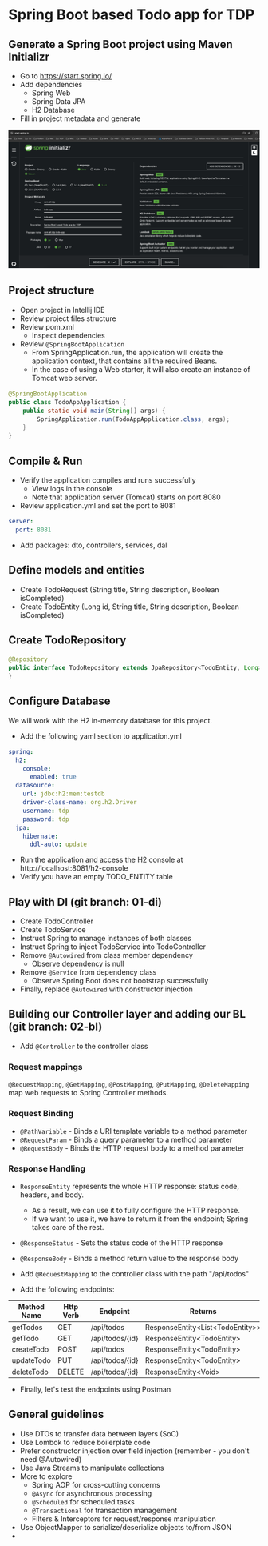 # Spring Boot based Todo app for TDP

## Generate a Spring Boot project using Maven Initializr
- Go to https://start.spring.io/
- Add dependencies
  - Spring Web
  - Spring Data JPA
  - H2 Database
- Fill in project metadata and generate

![spring initializr](course_data/images/spring_initializr_screenshot.png)

## Project structure
- Open project in Intellij IDE
- Review project files structure
- Review pom.xml
  - Inspect dependencies
- Review `@SpringBootApplication`
  - From SpringApplication.run, the application will create the application context, that contains all the required Beans. 
  - In the case of using a Web starter, it will also create an instance of Tomcat web server.
```java
@SpringBootApplication
public class TodoAppApplication {
	public static void main(String[] args) {
		SpringApplication.run(TodoAppApplication.class, args);
	}
}
```

## Compile & Run
- Verify the application compiles and runs successfully
  - View logs in the console
  - Note that application server (Tomcat) starts on port 8080
- Review application.yml and set the port to 8081
```yaml
server:
  port: 8081
```

- Add packages: dto, controllers, services, dal

  
## Define models and entities
- Create TodoRequest (String title, String description, Boolean isCompleted)
- Create TodoEntity (Long id, String title, String description, Boolean isCompleted)

## Create TodoRepository
```java
@Repository
public interface TodoRepository extends JpaRepository<TodoEntity, Long> {
}
```

## Configure Database
We will work with the H2 in-memory database for this project.
- Add the following yaml section to application.yml 
```yaml
spring:
  h2:
    console:
      enabled: true
  datasource:
    url: jdbc:h2:mem:testdb
    driver-class-name: org.h2.Driver
    username: tdp
    password: tdp
  jpa:
    hibernate:
      ddl-auto: update
```
- Run the application and access the H2 console at http://localhost:8081/h2-console
- Verify you have an empty TODO_ENTITY table

## Play with DI (git branch: 01-di)




- Create TodoController
- Create TodoService
- Instruct Spring to manage instances of both classes
- Instruct Spring to inject TodoService into TodoController
- Remove `@Autowired` from class member dependency
  - Observe dependency is null
- Remove `@Service` from dependency class
  - Observe Spring Boot does not bootstrap successfully
- Finally, replace `@Autowired` with constructor injection


## Building our Controller layer and adding our BL (git branch: 02-bl)

- Add `@Controller` to the controller class

### Request mappings
`@RequestMapping`, `@GetMapping`, `@PostMapping`, `@PutMapping`, `@DeleteMapping` map web requests to Spring Controller methods.

### Request Binding
- `@PathVariable` - Binds a URI template variable to a method parameter
- `@RequestParam` - Binds a query parameter to a method parameter
- `@RequestBody` - Binds the HTTP request body to a method parameter

### Response Handling
- `ResponseEntity` represents the whole HTTP response: status code, headers, and body. 
  - As a result, we can use it to fully configure the HTTP response. 
  - If we want to use it, we have to return it from the endpoint; Spring takes care of the rest.
- `@ResponseStatus` - Sets the status code of the HTTP response
- `@ResponseBody` - Binds a method return value to the response body

- Add `@RequestMapping` to the controller class with the path "/api/todos"
- Add the following endpoints:

| Method Name | Http Verb | Endpoint        | Returns                              |
|-------------|-----------|-----------------|--------------------------------------|
| getTodos    | GET       | /api/todos      | ResponseEntity\<List\<TodoEntity\>\> |
| getTodo     | GET       | /api/todos/{id} | ResponseEntity\<TodoEntity\>         |
| createTodo  | POST      | /api/todos      | ResponseEntity\<TodoEntity\>         |
| updateTodo  | PUT       | /api/todos/{id} | ResponseEntity\<TodoEntity\>         |
| deleteTodo  | DELETE    | /api/todos/{id} | ResponseEntity\<Void\>               |

- Finally, let's test the endpoints using Postman

## General guidelines
- Use DTOs to transfer data between layers (SoC)
- Use Lombok to reduce boilerplate code
- Prefer constructor injection over field injection (remember - you don't need @Autowired)
- Use Java Streams to manipulate collections
- More to explore
  - Spring AOP for cross-cutting concerns
  - `@Async` for asynchronous processing
  - `@Scheduled` for scheduled tasks
  - `@Transactional` for transaction management
  - Filters & Interceptors for request/response manipulation
- Use ObjectMapper to serialize/deserialize objects to/from JSON
- 


